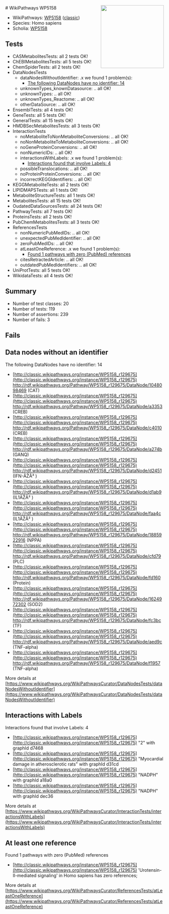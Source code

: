 <img style="float: right; width: 200px" src="https://upload.wikimedia.org/wikipedia/commons/thumb/8/83/Wplogo_with_text_500.png/640px-Wplogo_with_text_500.png" />
# WikiPathways WP5158

* WikiPathways: [WP5158](https://wikipathways.org/pathways/WP5158) ([classic](https://classic.wikipathways.org/instance/WP5158))
* Species: Homo sapiens
* Scholia: [WP5158](https://scholia.toolforge.org/wikipathways/WP5158)
## Tests
* CASMetabolitesTests: all 2 tests OK!
* ChEBIMetabolitesTests: all 5 tests OK!
* ChemSpiderTests: all 2 tests OK!
* DataNodesTests
    * dataNodesWithoutIdentifier: .x we found 1 problem(s):
        * [The following DataNodes have no identifier: 14](#8792c494)
    * unknownTypes_knownDatasource: .. all OK!
    * unknownTypes: .. all OK!
    * unknownTypes_Reactome: .. all OK!
    * otherDataSource: .. all OK!
* EnsemblTests: all 4 tests OK!
* GeneTests: all 5 tests OK!
* GeneralTests: all 15 tests OK!
* HMDBSecMetabolitesTests: all 3 tests OK!
* InteractionTests
    * noMetaboliteToNonMetaboliteConversions: .. all OK!
    * noNonMetaboliteToMetaboliteConversions: .. all OK!
    * noGeneProteinConversions: .. all OK!
    * nonNumericIDs: .. all OK!
    * interactionsWithLabels: .x we found 1 problem(s):
        * [Interactions found that involve Labels: 4](#630d267b)
    * possibleTranslocations: .. all OK!
    * noProteinProteinConversions: .. all OK!
    * incorrectKEGGIdentifiers: .. all OK!
* KEGGMetaboliteTests: all 2 tests OK!
* LIPIDMAPSTests: all 1 tests OK!
* MetaboliteStructureTests: all 1 tests OK!
* MetabolitesTests: all 15 tests OK!
* OudatedDataSourcesTests: all 24 tests OK!
* PathwayTests: all 7 tests OK!
* ProteinsTests: all 2 tests OK!
* PubChemMetabolitesTests: all 3 tests OK!
* ReferencesTests
    * nonNumericPubMedIDs: .. all OK!
    * unexpectedPubMedIdentifier: .. all OK!
    * zeroPubMedIDs: .. all OK!
    * atLeastOneReference: .x we found 1 problem(s):
        * [Found 1 pathways with zero (PubMed) references](#d0a459f0)
    * citesRetractedArticle: .. all OK!
    * outdatedPubMedIdentifiers: .. all OK!
* UniProtTests: all 5 tests OK!
* WikidataTests: all 4 tests OK!


## Summary

* Number of test classes: 20
* Number of tests: 119
* Number of assertions: 239
* Number of fails: 3

## Fails

<a name="8792c494" />

## Data nodes without an identifier

The following DataNodes have no identifier: 14

* [http://classic.wikipathways.org/instance/WP5158_r129675](http://classic.wikipathways.org/instance/WP5158_r129675) http://rdf.wikipathways.org/Pathway/WP5158_r129675/DataNode/1048098469 (CAT)
* [http://classic.wikipathways.org/instance/WP5158_r129675](http://classic.wikipathways.org/instance/WP5158_r129675) http://rdf.wikipathways.org/Pathway/WP5158_r129675/DataNode/a3353 (CREB)
* [http://classic.wikipathways.org/instance/WP5158_r129675](http://classic.wikipathways.org/instance/WP5158_r129675) http://rdf.wikipathways.org/Pathway/WP5158_r129675/DataNode/c4010 (CREB)
* [http://classic.wikipathways.org/instance/WP5158_r129675](http://classic.wikipathways.org/instance/WP5158_r129675) http://rdf.wikipathways.org/Pathway/WP5158_r129675/DataNode/a274b (GANQ)
* [http://classic.wikipathways.org/instance/WP5158_r129675](http://classic.wikipathways.org/instance/WP5158_r129675) http://rdf.wikipathways.org/Pathway/WP5158_r129675/DataNode/d2451 (IFN-ÃŽÂ³ )
* [http://classic.wikipathways.org/instance/WP5158_r129675](http://classic.wikipathways.org/instance/WP5158_r129675) http://rdf.wikipathways.org/Pathway/WP5158_r129675/DataNode/d1ab9 (IL1ÃŽÂ² )
* [http://classic.wikipathways.org/instance/WP5158_r129675](http://classic.wikipathways.org/instance/WP5158_r129675) http://rdf.wikipathways.org/Pathway/WP5158_r129675/DataNode/faa4c (IL1ÃŽÂ² )
* [http://classic.wikipathways.org/instance/WP5158_r129675](http://classic.wikipathways.org/instance/WP5158_r129675) http://rdf.wikipathways.org/Pathway/WP5158_r129675/DataNode/1885922916 (NPPA)
* [http://classic.wikipathways.org/instance/WP5158_r129675](http://classic.wikipathways.org/instance/WP5158_r129675) http://rdf.wikipathways.org/Pathway/WP5158_r129675/DataNode/cfd79 (PLC)
* [http://classic.wikipathways.org/instance/WP5158_r129675](http://classic.wikipathways.org/instance/WP5158_r129675) http://rdf.wikipathways.org/Pathway/WP5158_r129675/DataNode/fd160 (Protein)
* [http://classic.wikipathways.org/instance/WP5158_r129675](http://classic.wikipathways.org/instance/WP5158_r129675) http://rdf.wikipathways.org/Pathway/WP5158_r129675/DataNode/1624972302 (SOD2)
* [http://classic.wikipathways.org/instance/WP5158_r129675](http://classic.wikipathways.org/instance/WP5158_r129675) http://rdf.wikipathways.org/Pathway/WP5158_r129675/DataNode/fc3bc (TF)
* [http://classic.wikipathways.org/instance/WP5158_r129675](http://classic.wikipathways.org/instance/WP5158_r129675) http://rdf.wikipathways.org/Pathway/WP5158_r129675/DataNode/aed9c (TNF-alpha)
* [http://classic.wikipathways.org/instance/WP5158_r129675](http://classic.wikipathways.org/instance/WP5158_r129675) http://rdf.wikipathways.org/Pathway/WP5158_r129675/DataNode/f1957 (TNF-alpha)


More details at [https://www.wikipathways.org/WikiPathwaysCurator/DataNodesTests/dataNodesWithoutIdentifier](https://www.wikipathways.org/WikiPathwaysCurator/DataNodesTests/dataNodesWithoutIdentifier)

<a name="630d267b" />

## Interactions with Labels

Interactions found that involve Labels: 4

* [http://classic.wikipathways.org/instance/WP5158_r129675](http://classic.wikipathways.org/instance/WP5158_r129675) "2" with graphId d7468
* [http://classic.wikipathways.org/instance/WP5158_r129675](http://classic.wikipathways.org/instance/WP5158_r129675) "Myocardial damage in 
atherosclerotic rats" with graphId d31cd
* [http://classic.wikipathways.org/instance/WP5158_r129675](http://classic.wikipathways.org/instance/WP5158_r129675) "NADPH" with graphId a18a0
* [http://classic.wikipathways.org/instance/WP5158_r129675](http://classic.wikipathways.org/instance/WP5158_r129675) "NADPH" with graphId dec36


More details at [https://www.wikipathways.org/WikiPathwaysCurator/InteractionTests/interactionsWithLabels](https://www.wikipathways.org/WikiPathwaysCurator/InteractionTests/interactionsWithLabels)

<a name="d0a459f0" />

## At least one reference

Found 1 pathways with zero (PubMed) references

* [http://classic.wikipathways.org/instance/WP5158_r129675](http://classic.wikipathways.org/instance/WP5158_r129675) 'Urotensin-II-mediated signaling' in Homo sapiens has zero references; 


More details at [https://www.wikipathways.org/WikiPathwaysCurator/ReferencesTests/atLeastOneReference](https://www.wikipathways.org/WikiPathwaysCurator/ReferencesTests/atLeastOneReference)


